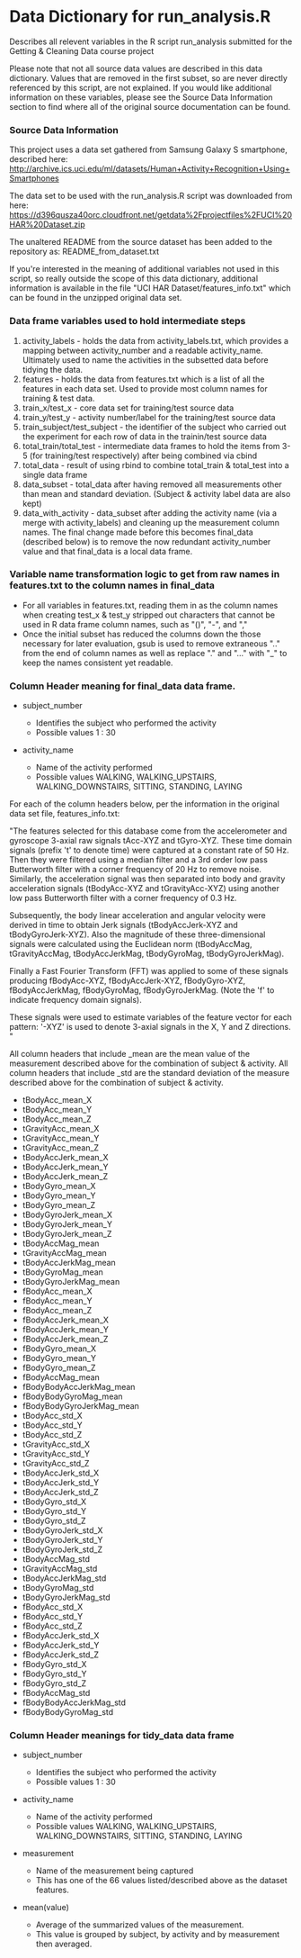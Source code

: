 # Data Dictionary for run_analysis.R

Describes all relevent variables in the R script run_analysis submitted for the Getting & Cleaning Data course project

Please note that not all source data values are described in this data dictionary.  Values that are removed in the first subset, so are never directly referenced by this script, are not explained.  If you would like additional information on these variables, please see the Source Data Information section to find where all of the original source documentation can be found.

### Source Data Information
This project uses a data set gathered from Samsung Galaxy S smartphone, described here:
http://archive.ics.uci.edu/ml/datasets/Human+Activity+Recognition+Using+Smartphones

The data set to be used with the run_analysis.R script was downloaded from here:
https://d396qusza40orc.cloudfront.net/getdata%2Fprojectfiles%2FUCI%20HAR%20Dataset.zip

The unaltered README from the source dataset has been added to the repository as:
README_from_dataset.txt

If you're interested in the meaning of additional variables not used in this script, so really outside the scope of this data dictionary, additional information is available in the file "UCI HAR Dataset/features_info.txt"  which can be found in the unzipped original data set.


### Data frame variables used to hold intermediate steps

1. activity_labels - holds the data from activity_labels.txt, which provides a mapping between activity_number and a readable activity_name.  Ultimately used to name the activities in the subsetted data before tidying the data.
2. features - holds the data from features.txt which is a list of all the features in each data set.  Used to provide most column names for training & test data.
3. train_x/test_x - core data set for training/test source data
4. train_y/test_y - activity number/label for the training/test source data
5. train_subject/test_subject - the identifier of the subject who carried out the experiment for each row of data in the trainin/test source data
6. total_train/total_test - intermediate data frames to hold the items from 3-5 (for training/test respectively) after being combined via cbind
7. total_data - result of using rbind to combine total_train & total_test into a single data frame
8. data_subset - total_data after having removed all measurements other than mean and standard deviation.  (Subject & activity label data are also kept)
9. data_with_activity - data_subset after adding the activity name (via a merge with activity_labels) and cleaning up the measurement column names.  The final change made before this becomes final_data (described below) is to remove the now redundant activity_number value and that final_data is a local data frame.


### Variable name transformation logic to get from raw names in features.txt to the column names in final_data
* For all variables in features.txt, reading them in as the column names when creating test_x & test_y stripped out characters that cannot be used in R data frame column names, such as "()", "-", and ","
* Once the initial subset has reduced the columns down the those necessary for later evaluation, gsub is used to remove extraneous ".." from the end of column names as well as replace "." and "..." with "_" to keep the names consistent yet readable.

### Column Header meaning for final_data data frame.

* subject_number 
	* Identifies the subject who performed the activity
	* Possible values 1 : 30

* activity_name
	* Name of the activity performed
	* Possible values WALKING, WALKING_UPSTAIRS, WALKING_DOWNSTAIRS, SITTING, STANDING, LAYING

For each of the column headers below, per the information in the original data set file, features_info.txt:

"The features selected for this database come from the accelerometer and gyroscope 3-axial raw signals tAcc-XYZ and tGyro-XYZ. These time domain signals (prefix 't' to denote time) were captured at a constant rate of 50 Hz. Then they were filtered using a median filter and a 3rd order low pass Butterworth filter with a corner frequency of 20 Hz to remove noise. Similarly, the acceleration signal was then separated into body and gravity acceleration signals (tBodyAcc-XYZ and tGravityAcc-XYZ) using another low pass Butterworth filter with a corner frequency of 0.3 Hz.

Subsequently, the body linear acceleration and angular velocity were derived in time to obtain Jerk signals (tBodyAccJerk-XYZ and tBodyGyroJerk-XYZ). Also the magnitude of these three-dimensional signals were calculated using the Euclidean norm (tBodyAccMag, tGravityAccMag, tBodyAccJerkMag, tBodyGyroMag, tBodyGyroJerkMag).

Finally a Fast Fourier Transform (FFT) was applied to some of these signals producing fBodyAcc-XYZ, fBodyAccJerk-XYZ, fBodyGyro-XYZ, fBodyAccJerkMag, fBodyGyroMag, fBodyGyroJerkMag. (Note the 'f' to indicate frequency domain signals).

These signals were used to estimate variables of the feature vector for each pattern:
'-XYZ' is used to denote 3-axial signals in the X, Y and Z directions. "

All column headers that include _mean are the mean value of the measurement described above for the combination of subject & activity.
All column headers that include _std are the standard deviation of the measure described above for the combination of subject & activity.

* tBodyAcc_mean_X
* tBodyAcc_mean_Y
* tBodyAcc_mean_Z
* tGravityAcc_mean_X
* tGravityAcc_mean_Y
* tGravityAcc_mean_Z
* tBodyAccJerk_mean_X
* tBodyAccJerk_mean_Y
* tBodyAccJerk_mean_Z
* tBodyGyro_mean_X
* tBodyGyro_mean_Y
* tBodyGyro_mean_Z
* tBodyGyroJerk_mean_X
* tBodyGyroJerk_mean_Y
* tBodyGyroJerk_mean_Z
* tBodyAccMag_mean
* tGravityAccMag_mean
* tBodyAccJerkMag_mean
* tBodyGyroMag_mean
* tBodyGyroJerkMag_mean
* fBodyAcc_mean_X
* fBodyAcc_mean_Y
* fBodyAcc_mean_Z
* fBodyAccJerk_mean_X
* fBodyAccJerk_mean_Y
* fBodyAccJerk_mean_Z
* fBodyGyro_mean_X
* fBodyGyro_mean_Y
* fBodyGyro_mean_Z
* fBodyAccMag_mean
* fBodyBodyAccJerkMag_mean
* fBodyBodyGyroMag_mean
* fBodyBodyGyroJerkMag_mean
* tBodyAcc_std_X
* tBodyAcc_std_Y
* tBodyAcc_std_Z
* tGravityAcc_std_X
* tGravityAcc_std_Y
* tGravityAcc_std_Z
* tBodyAccJerk_std_X
* tBodyAccJerk_std_Y
* tBodyAccJerk_std_Z
* tBodyGyro_std_X
* tBodyGyro_std_Y
* tBodyGyro_std_Z
* tBodyGyroJerk_std_X
* tBodyGyroJerk_std_Y
* tBodyGyroJerk_std_Z
* tBodyAccMag_std
* tGravityAccMag_std
* tBodyAccJerkMag_std
* tBodyGyroMag_std
* tBodyGyroJerkMag_std
* fBodyAcc_std_X
* fBodyAcc_std_Y
* fBodyAcc_std_Z
* fBodyAccJerk_std_X
* fBodyAccJerk_std_Y
* fBodyAccJerk_std_Z
* fBodyGyro_std_X
* fBodyGyro_std_Y
* fBodyGyro_std_Z
* fBodyAccMag_std
* fBodyBodyAccJerkMag_std
* fBodyBodyGyroMag_std

### Column Header meanings for tidy_data data frame

* subject_number 
	* Identifies the subject who performed the activity
	* Possible values 1 : 30

* activity_name
	* Name of the activity performed
	* Possible values WALKING, WALKING_UPSTAIRS, WALKING_DOWNSTAIRS, SITTING, STANDING, LAYING

* measurement
	* Name of the measurement being captured
	* This has one of the 66 values listed/described above as the dataset features.

* mean(value)
	* Average of the summarized values of the measurement. 
	* This value is grouped by subject, by activity and by measurement then averaged.
        
